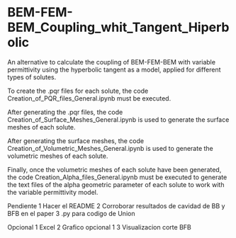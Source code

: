 # BEM-FEM-BEM_Coupling_whit_Tangent_Hiperbolic
An alternative to calculate the coupling of BEM-FEM-BEM with variable permittivity using the hyperbolic tangent as a model, applied for different types of solutes.

To create the .pqr files for each solute, the code Creation_of_PQR_files_General.ipynb must be executed.

After generating the .pqr files, the code Creation_of_Surface_Meshes_General.ipynb is used to generate the surface meshes of each solute.

After generating the surface meshes, the code Creation_of_Volumetric_Meshes_General.ipynb is used to generate the volumetric meshes of each solute.

Finally, once the volumetric meshes of each solute have been generated, the code Creation_Alpha_files_General.ipynb must be executed to generate the text files of the alpha geometric parameter of each solute to work with the variable permittivity model.



Pendiente 
1 Hacer el README
2 Corroborar resultados de cavidad de BB y BFB en el paper
3 .py para codigo de Union

Opcional
1 Excel
2 Grafico opcional 1
3 Visualizacion corte BFB
